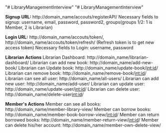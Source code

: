 "# LibraryManagementInterview"  "# LibraryManagementInterview" 


**Signup URL:** http://domain_name/accouts/registerAPI/
Necessary fields to signup: username, email, password, password2, groups(groups 1/2: 1 is Member, 2 is Librarian)

**Login URL:** http://domain_name/accouts/token/, http://domain_name/accouts/token/refresh/ (Refresh token is to get new access token)
Necessary fields to Login: username, password

**Librarian Actions**
Librarian Dashboard: http://domain_name/librarian-dashboard/
Librarian can add new book: http://domain_name/add-new-book/
Librarian can Update book: http://domain_name/update-book/<int:id>/
Librarian can remove book: http://domain_name/remove-book/<int:id>/
Librarian can see all user: http://domain_name/all-users/
Librarian can add new user: http://domain_name/add-user/
Librarian can update user: http://domain_name/update-user/<int:id>/
Librarian can delete user: http://domain_name/delete-user<int:id>/

**Member's Actions**
Member can see all books: http://domain_name/member-library-view/
Member can borrow books: http://domain_name/member-book-borrow-view/<int:id>/
Member can return borrowed books: http://domain_name/member-return-view/<int:id>/
Member can delete his/her account: http://domain_name/member-own-delete-view/

